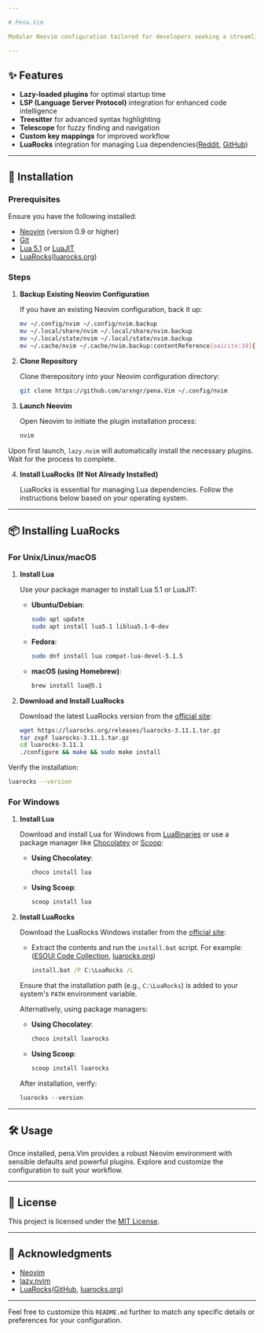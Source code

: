 ```yaml
---

# Pena.Vim

Modular Neovim configuration tailored for developers seeking a streamlined and efficient coding environment. Built with Lua, it leverages the power of `lazy.nvim` for plugin management, offering a clean and extensible setup out of the box.([GitHub][1])

---
```


## ✨ Features

* **Lazy-loaded plugins** for optimal startup time
* **LSP (Language Server Protocol)** integration for enhanced code intelligence
* **Treesitter** for advanced syntax highlighting
* **Telescope** for fuzzy finding and navigation
* **Custom key mappings** for improved workflow
* **LuaRocks** integration for managing Lua dependencies([Reddit][2], [GitHub][3])

---

## 🚀 Installation

### Prerequisites

Ensure you have the following installed:

* [Neovim](https://neovim.io/) (version 0.9 or higher)
* [Git](https://git-scm.com/)
* [Lua 5.1](https://www.lua.org/) or [LuaJIT](https://luajit.org/)
* [LuaRocks](https://luarocks.org/)([luarocks.org][4])

### Steps

1. **Backup Existing Neovim Configuration**

   If you have an existing Neovim configuration, back it up:

   ```bash
   mv ~/.config/nvim ~/.config/nvim.backup
   mv ~/.local/share/nvim ~/.local/share/nvim.backup
   mv ~/.local/state/nvim ~/.local/state/nvim.backup
   mv ~/.cache/nvim ~/.cache/nvim.backup:contentReference[oaicite:39]{index=39}
   ```

2. **Clone Repository**

   Clone therepository into your Neovim configuration directory:

   ```bash
   git clone https://github.com/arxngr/pena.Vim ~/.config/nvim
   ```



3. **Launch Neovim**

   Open Neovim to initiate the plugin installation process:

   ```bash
   nvim
   ```



Upon first launch, `lazy.nvim` will automatically install the necessary plugins. Wait for the process to complete.

4. **Install LuaRocks (If Not Already Installed)**

   LuaRocks is essential for managing Lua dependencies. Follow the instructions below based on your operating system.

---

## 📦 Installing LuaRocks

### For Unix/Linux/macOS

1. **Install Lua**

   Use your package manager to install Lua 5.1 or LuaJIT:

   * **Ubuntu/Debian**:

     ```bash
     sudo apt update
     sudo apt install lua5.1 liblua5.1-0-dev
     ```

   * **Fedora**:

     ```bash
     sudo dnf install lua compat-lua-devel-5.1.5
     ```

   * **macOS (using Homebrew)**:

     ```bash
     brew install lua@5.1
     ```

2. **Download and Install LuaRocks**

   Download the latest LuaRocks version from the [official site](https://luarocks.org/releases/):

   ```bash
   wget https://luarocks.org/releases/luarocks-3.11.1.tar.gz
   tar zxpf luarocks-3.11.1.tar.gz
   cd luarocks-3.11.1
   ./configure && make && sudo make install
   ```



Verify the installation:

```bash
luarocks --version
```



### For Windows

1. **Install Lua**

   Download and install Lua for Windows from [LuaBinaries](https://luabinaries.sourceforge.net/) or use a package manager like [Chocolatey](https://chocolatey.org/) or [Scoop](https://scoop.sh/):

   * **Using Chocolatey**:

     ```powershell
     choco install lua
     ```

   * **Using Scoop**:

     ```powershell
     scoop install lua
     ```

2. **Install LuaRocks**

   Download the LuaRocks Windows installer from the [official site](https://luarocks.org/releases/):

   * Extract the contents and run the `install.bat` script. For example:([ESOUI Code Collection][5], [luarocks.org][4])

     ```cmd
     install.bat /P C:\LuaRocks /L
     ```

   Ensure that the installation path (e.g., `C:\LuaRocks`) is added to your system's `PATH` environment variable.

   Alternatively, using package managers:

   * **Using Chocolatey**:

     ```powershell
     choco install luarocks
     ```

   * **Using Scoop**:

     ```powershell
     scoop install luarocks
     ```

   After installation, verify:

   ```powershell
   luarocks --version
   ```



---

## 🛠️ Usage

Once installed, pena.Vim provides a robust Neovim environment with sensible defaults and powerful plugins. Explore and customize the configuration to suit your workflow.

---

## 📄 License

This project is licensed under the [MIT License](LICENSE).

---

## 🙏 Acknowledgments

* [Neovim](https://neovim.io/)
* [lazy.nvim](https://github.com/folke/lazy.nvim)
* [LuaRocks](https://luarocks.org/)([GitHub][1], [luarocks.org][4])

---

Feel free to customize this `README.md` further to match any specific details or preferences for your configuration.

[1]: https://github.com/vhyrro/luarocks.nvim?utm_source=chatgpt.com "Easily install luarocks with lazy.nvim - GitHub"
[2]: https://www.reddit.com/r/neovim/comments/1bd499s/how_to_use_a_lua_module_from_luarocks_in_my/?utm_source=chatgpt.com "How to use a lua module from luarocks in my neovim plugin - Reddit"
[3]: https://github.com/camspiers/luarocks?utm_source=chatgpt.com "Easily install luarocks with lazy.nvim - GitHub"
[4]: https://luarocks.org/?utm_source=chatgpt.com "LuaRocks - The Lua package manager"
[5]: https://esouimods.github.io/1-install_luarocks.html?utm_source=chatgpt.com "Installing LuaRocks | ESOUI Code Collection - GitHub Pages"
